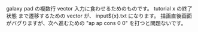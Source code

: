 galaxy pad の複数行 vector 入力に食わせるためのものです。
tutorial x の終了状態 まで遷移するための vector が、 input${x}.txt になります。
描画直後画面がバグりますが、次へ進むための "ap ap cons 0 0" を打つと問題ないです。
